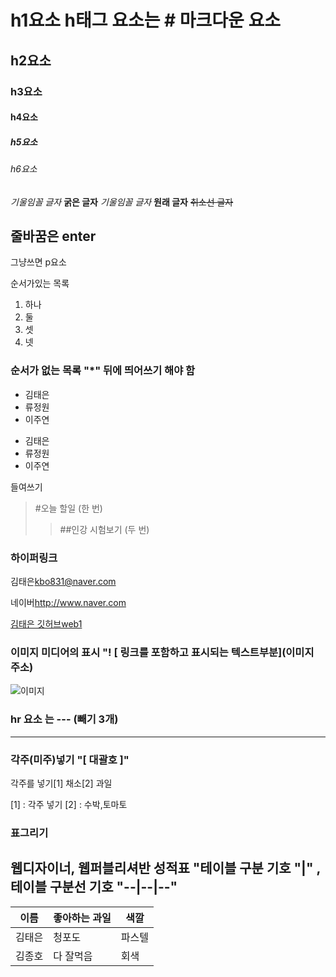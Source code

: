 # h1요소 h태그 요소는 # 마크다운 요소
## h2요소
### h3요소
#### h4요소
##### h5요소
###### h6요소

*기울임꼴 글자*
**굵은 글자**
_기울임꼴 글자_
__원래 글자__
~~취소선 글자~~

## 줄바꿈은 enter 
그냥쓰면 p요소

순서가있는 목록
1. 하나
2. 둘
3. 셋
4. 넷

### 순서가 없는 목록 "*" 뒤에 띄어쓰기 해야 함
* 김태은
* 류정원
* 이주연
  
- 김태은
- 류정원
- 이주연

들여쓰기  
> #오늘 할일 (한 번)
>> ##인강 시험보기 (두 번)

### 하이퍼링크
김태은<kbo831@naver.com>

네이버<http://www.naver.com>

[김태은 깃허브web1](http://www.kbo831.github.io/web1)


### 이미지 미디어의 표시  "! [ 링크를 포함하고 표시되는 텍스트부분](이미지 주소)
![이미지](https://encrypted-tbn0.gstatic.com/images?q=tbn:ANd9GcT9RnLElaLrFBxhiB7L9Q1dlwol3CwhFYRUKg&usqp=CAU)


### hr 요소 는 --- (빼기 3개)
---
### 각주(미주)넣기  "[ 대괄호 ]"

각주를 넣기[1]
채소[2] 과일 

[1] : 각주 넣기
[2] : 수박,토마토

### 표그리기
## 웹디자이너, 웹퍼블리셔반 성적표 "테이블 구분 기호 "|" , 테이블 구분선 기호 "--|--|--"

이름|좋아하는 과일| 색깔
--|--|--
김태은|청포도|파스텔
김종호|다 잘먹음|회색
